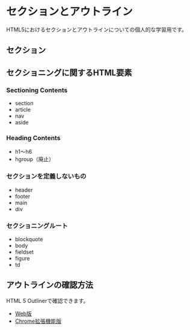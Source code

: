 # セクションとアウトライン

HTML5におけるセクションとアウトラインについての個人的な学習用です。

## セクション

## セクショニングに関するHTML要素

### Sectioning Contents

*   section
*   article
*   nav
*   aside

### Heading Contents

*   h1～h6
*   hgroup（廃止）

### セクションを定義しないもの

*   header
*   footer
*   main
*   div

### セクショニングルート

*   blockquote
*   body
*   fieldset
*   figure
*   td

## アウトラインの確認方法

HTML 5 Outlinerで確認できます。

*   [Web版](https://gsnedders.html5.org/outliner/)
*   [Chrome拡張機能版](https://chrome.google.com/webstore/detail/html5-outliner/afoibpobokebhgfnknfndkgemglggomo?utm_source=chrome-app-launcher-info-dialog)
